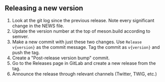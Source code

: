 ## Releasing a new version

1. Look at the git log since the previous release. Note every significant change
in the NEWS file.
2. Update the version number at the top of meson.build according to semver.
3. Make a new commit with just these two changes. Use `Release v{version}`
as the commit message. Tag the commit as `v{version}` and push the tag.
4. Create a "Post-release version bump" commit.
5. Go to the Releases page in GitLab and create a new release from the tag.
6. Announce the release through relevant channels (Twitter, TWIG, etc.)
